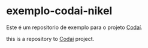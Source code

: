 # exemplo-codai-nikel

Este é um repositorio de exemplo para o projeto [Codaí](https://codai.growdev.com.br/).

this is a repository to [Codai](https://codai.growdev.com.br/) project.
